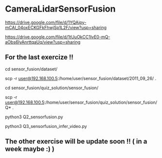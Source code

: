 # CameraLidarSensorFusion

https://drive.google.com/file/d/1YQAipy-mCAI_04oxECKGFkFhwjSp1L2F/view?usp=sharing

https://drive.google.com/file/d/1tUuOkCC1IvE0-mQ-aObs6IyAnrttqaUq/view?usp=sharing


## For the last exercize !!

cd sensor_fusion/dataset/

scp -r user@192.168.100.5:/home/user/sensor_fusion/dataset/2011_09_26/ .

cd sensor_fusion/quiz_solution/sensor_fusion/

scp -r user@192.168.100.5:/home/user/sensor_fusion/quiz_solution/sensor_fusion/Q* .

python3 Q2_sensorfusion.py

python3 Q3_sensorfusion_infer_video.py

## The other exercise will be update soon !! ( in a week maybe :) )
